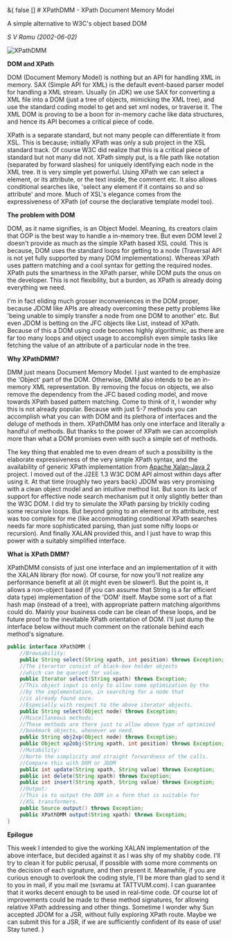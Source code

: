 &{<nil> false <nil> <nil> [] <nil> <nil> <nil> <nil> # XPathDMM - XPath Document Memory Model

A simple alternative to W3C's object based DOM

*S V Ramu (2002-06-02)*

![XPathDMM](XPathDMM%20-%20XPath%20Document%20Memory%20Model/c5c5a0f65c3ca519cbae9f7f8e348dfc.jpg)

**DOM and XPath**

DOM (Document Memory Model) is nothing but an API for handling XML in memory. SAX (Simple API for XML) is the default event-based parser model for handling a XML stream. Usually (in JDK) we use SAX for converting a XML file into a DOM (just a tree of objects, mimicking the XML tree), and use the standard coding model to get and set xml nodes, or traverse it. The XML DOM is proving to be a boon for in-memory cache like data structures, and hence its API becomes a critical piece of code.

XPath is a separate standard, but not many people can differentiate it from XSL. This is because; initially XPath was only a sub project in the XSL standard track. Of course W3C did realize that this is a critical piece of standard but not many did not. XPath simply put, is a file path like notation (separated by forward slashes) for uniquely identifying each node in the XML tree. It is very simple yet powerful. Using XPath we can select a element, or its attribute, or the text inside, the comment etc. It also allows conditional searches like, 'select any element if it contains so and so attribute' and more. Much of XSL's elegance comes from the expressiveness of XPath (of course the declarative template model too).

**The problem with DOM**

DOM, as it name signifies, is an Object Model. Meaning, its creators claim that OOP is the best way to handle a in-memory tree. But even DOM level 2 doesn't provide as much as the simple XPath based XSL could. This is because, DOM uses the standard loops for getting to a node (Traversal API is not yet fully supported by many DOM implementations). Whereas XPath uses pattern matching and a cool syntax for getting the required nodes. XPath puts the smartness in the XPath parser, while DOM puts the onus on the developer. This is not flexibility, but a burden, as XPath is already doing everything we need.

I'm in fact eliding much grosser inconveniences in the DOM proper, because JDOM like APIs are already overcoming these petty problems like 'being unable to simply transfer a node from one DOM to another' etc. But even JDOM is betting on the JFC objects like List, instead of XPath. Because of this a DOM using code becomes highly algorithmic, as there are far too many loops and object usage to accomplish even simple tasks like fetching the value of an attribute of a particular node in the tree.

**Why XPathDMM?**

DMM just means Document Memory Model. I just wanted to de emphasize the 'Object' part of the DOM. Otherwise, DMM also intends to be an in-memory XML representation. By removing the focus on objects, we also remove the dependency from the JFC based coding model, and move towards XPath based pattern matching. Come to think of it, I wonder why this is not already popular. Because with just 5-7 methods you can accomplish what you can with DOM and its plethora of interfaces and the deluge of methods in them. XPathDMM has only one interface and literally a handful of methods. But thanks to the power of XPath we can accomplish more than what a DOM promises even with such a simple set of methods.

The key thing that enabled me to even dream of such a possibility is the elaborate expressiveness of the very simple XPath syntax, and the availability of generic XPath implementation from [Apache Xalan-Java 2](http://xml.apache.org/) project. I moved out of the J2EE 1.3 W3C DOM API almost within days after using it. At that time (roughly two years back) JDOM was very promising with a clean object model and an intuitive method list. But soon its lack of support for effective node search mechanism put it only slightly better than the W3C DOM. I did try to simulate the XPath parsing by trickily coding some recursive loops. But beyond going to an element or its attribute, rest was too complex for me (like accommodating conditional XPath searches needs far more sophisticated parsing, than just some nifty loops or recursion). And finally XALAN provided this, and I just have to wrap this power with a suitably simplified interface.

**What is XPath DMM?**

XPathDMM consists of just one interface and an implementation of it with the XALAN library (for now). Of course, for now you'll not realize any performance benefit at all (it might even be slower!). But the point is, it allows a non-object based (if you can assume that String is a far efficient data type) implementation of the 'DOM' itself. Maybe some sort of a flat hash map (instead of a tree), with appropriate pattern matching algorithms could do. Mainly your business code can be clean of these loops, and be future proof to the inevitable XPath orientation of DOM. I'll just dump the interface below without much comment on the rationale behind each method's signature.

```java
public interface XPathDMM {
	//Browsability:
	public String select(String xpath, int position) throws Exception;
	//The iterartor consist of black-box holder objects
	//which can be queried for value.
	public Iterator select(String xpath) throws Exception;
	//This object input is only to allow some optimization by the
	//by the implementation, in searching for a node that
	//is already found once.
	//Especially with respect to the above iterator objects.
	public String select(Object node) throws Exception;
	//Miscellaneous methods:
	//These methods are there just to allow above type of optimized
	//bookmark objects, whenever we need.
	public String obj2xp(Object node) throws Exception;
	public Object xp2obj(String xpath, int position) throws Exception;
	//Mutability:
	//Norte the simplicity and straight forwardness of the calls.
	//Compare this with DOM or JDOM
	public int update(String xpath, String value) throws Exception;
	public int delete(String xpath) throws Exception;
	public int insert(String xpath, String value) throws Exception;
	//Output:
	//This is to output the DOM in a form that is suitable for
	//XSL transformers.
	public Source output() throws Exception;
	public XPathDMM output(String xpath) throws Exception;
}
```

**Epilogue**

This week I intended to give the working XALAN implementation of the above interface, but decided against it as I was shy of my shabby code. I'll try to clean it for public perusal, if possible with some more comments on the decision of each signature, and then present it. Meanwhile, if you are curious enough to overlook the coding style, I'll be more than glad to send it to you in mail, if you mail me (svramu at TATTVUM.com). I can guarantee that it works decent enough to be used in real-time code. Of course lot of improvements could be made to these method signatures, for allowing relative XPath addressing and other things. Sometime I wonder why Sun accepted JDOM for a JSR, without fully exploring XPath route. Maybe we can submit this for a JSR, if we are sufficiently confident of its ease of use! Stay tuned.
}